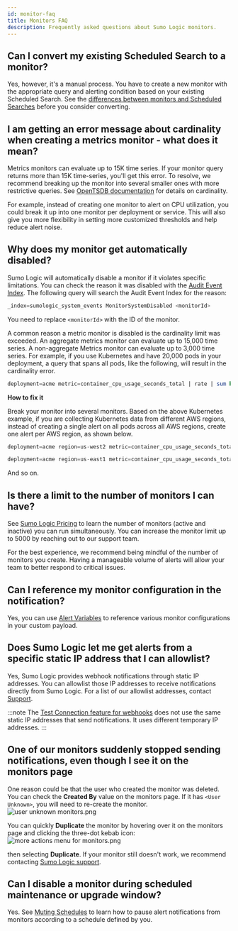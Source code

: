 ```yaml
---
id: monitor-faq
title: Monitors FAQ
description: Frequently asked questions about Sumo Logic monitors.
---
```


## Can I convert my existing Scheduled Search to a monitor?

Yes, however, it's a manual process. You have to create a new monitor with the appropriate query and alerting condition based on your existing Scheduled Search. See the [differences between monitors and Scheduled Searches](/docs/alerts/difference-from-scheduled-searches) before you consider converting.

## I am getting an error message about cardinality when creating a metrics monitor - what does it mean?

Metrics monitors can evaluate up to 15K time series. If your monitor query returns more than 15K time-series, you'll get this error. To resolve, we recommend breaking up the monitor into several smaller ones with more restrictive queries. See [OpenTSDB documentation](http://opentsdb.net/docs/build/html/user_guide/definitions.html) for details on cardinality.

For example, instead of creating one monitor to alert on CPU utilization, you could break it up into one monitor per deployment or service. This will also give you more flexibility in setting more customized thresholds and help reduce alert noise.

## Why does my monitor get automatically disabled? 

Sumo Logic will automatically disable a monitor if it violates specific limitations. You can check the reason it was disabled with the [Audit Event Index](/docs/manage/security/audit-indexes/audit-event-index.md). The following query will search the Audit Event Index for the reason:  

```sql
_index=sumologic_system_events MonitorSystemDisabled <monitorId>
```

You need to replace `<monitorId>` with the ID of the monitor.

A common reason a metric monitor is disabled is the cardinality limit was exceeded. An aggregate metrics monitor can evaluate up to 15,000 time series. A non-aggregate Metrics monitor can evaluate up to 3,000 time series. For example, if you use Kubernetes and have 20,000 pods in your deployment, a query that spans all pods, like the following, will result in the cardinality error.

```sql
deployment=acme metric=container_cpu_usage_seconds_total | rate | sum by pod
```

**How to fix it**

Break your monitor into several monitors. Based on the above Kubernetes example, if you are collecting Kubernetes data from different AWS regions, instead of creating a single alert on all pods across all AWS regions, create one alert per AWS region, as shown below.

```sql title="Monitor 1 query"
deployment=acme region=us-west2 metric=container_cpu_usage_seconds_total | rate | sum by pod
```

```sql title="Monitor 2 query"
deployment=acme region=us-east1 metric=container_cpu_usage_seconds_total | rate | sum by pod
```

And so on.

## Is there a limit to the number of monitors I can have?

See [Sumo Logic Pricing](https://www.sumologic.com/pricing) to learn the number of monitors (active and inactive) you can run simultaneously. You can increase the monitor limit up to 5000 by reaching out to our support team.

For the best experience, we recommend being mindful of the number of monitors you create. Having a manageable volume of alerts will allow your team to better respond to critical issues.

## Can I reference my monitor configuration in the notification?

Yes, you can use [Alert Variables](/docs/alerts/monitors/alert-variables) to reference various monitor configurations in your custom payload.

## Does Sumo Logic let me get alerts from a specific static IP address that I can allowlist?

Yes, Sumo Logic provides webhook notifications through static IP addresses. You can allowlist those IP addresses to receive notifications directly from Sumo Logic. For a list of our allowlist addresses, contact [Support](https://support.sumologic.com/support/s).

:::note
The [Test Connection feature for webhooks](/docs/alerts/webhook-connections/set-up-webhook-connections) does not use the same static IP addresses that send notifications. It uses different temporary IP addresses.
:::

## One of our monitors suddenly stopped sending notifications, even though I see it on the monitors page

One reason could be that the user who created the monitor was deleted. You can check the **Created By** value on the monitors page. If it has `<User Unknown>`, you will need to re-create the monitor.  <br/>![user unknown monitors.png](/img/monitors/user-unknown-monitors.png)

You can quickly **Duplicate** the monitor by hovering over it on the monitors page and clicking the three-dot kebab icon:<br/>![more actions menu for monitors.png](/img/monitors/more-actions-menu-for-monitors.png)  

then selecting **Duplicate**. If your monitor still doesn't work, we recommend contacting [Sumo Logic support](https://support.sumologic.com/). 

## Can I disable a monitor during scheduled maintenance or upgrade window?

Yes. See [Muting Schedules](/docs/alerts/monitors/muting-schedules) to learn how to pause alert notifications from monitors according to a schedule defined by you.

